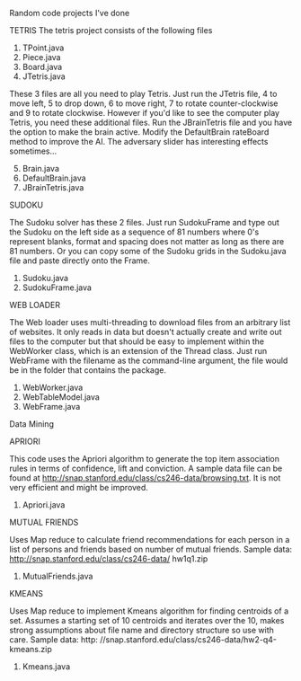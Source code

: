 Random code projects I've done


TETRIS
 The tetris project consists of the following files
 1. TPoint.java
 2. Piece.java
 3. Board.java
 4. JTetris.java
 
These 3 files are all you need to play Tetris. Just run the JTetris file, 4 to move left, 5 to drop down, 6 to move right, 7 to rotate counter-clockwise and 9 to rotate clockwise. However if you'd like to see the computer play Tetris, you need these additional files. Run the JBrainTetris file and you have the option to make the brain active. Modify the DefaultBrain rateBoard method to improve the AI. The adversary slider has interesting effects sometimes...
 
 5. Brain.java
 6. DefaultBrain.java
 7. JBrainTetris.java
 
 
SUDOKU

 The Sudoku solver has these 2 files. Just run SudokuFrame and type out the Sudoku on the left side as a sequence of 81 numbers where 0's represent blanks, format and spacing does not matter as long as there are 81 numbers. Or you can copy some of the Sudoku grids in the Sudoku.java file and paste directly onto the Frame.
 1. Sudoku.java
 2. SudokuFrame.java



WEB LOADER

 The Web loader uses multi-threading to download files from an arbitrary list of websites. It only reads in data but doesn't actually create and write out files to the computer but that should be easy to implement within the WebWorker class, which is an extension of the Thread class. Just run WebFrame with the filename as the command-line argument, the file would be in the folder that contains the package.
 1. WebWorker.java
 2. WebTableModel.java
 3. WebFrame.java



Data Mining


APRIORI

 This code uses the Apriori algorithm to generate the top item association rules in terms of confidence, lift and conviction. A sample data file can be found at http://snap.stanford.edu/class/cs246-data/browsing.txt. It is not very efficient and might be improved.
 1. Apriori.java


MUTUAL FRIENDS

 Uses Map reduce to calculate friend recommendations for each person in a list of persons and friends based on number of mutual friends. Sample data: http://snap.stanford.edu/class/cs246-data/
hw1q1.zip
 1. MutualFriends.java


KMEANS

 Uses Map reduce to implement Kmeans algorithm for finding centroids of a set. Assumes a starting set of 10 centroids and iterates over the 10, makes strong assumptions about file name and directory structure so use with care. Sample data: http:
//snap.stanford.edu/class/cs246-data/hw2-q4-kmeans.zip
 1. Kmeans.java
